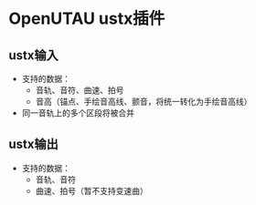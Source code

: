 # OpenUTAU ustx插件

## ustx输入
* 支持的数据：
  * 音轨、音符、曲速、拍号
  * 音高（锚点、手绘音高线、颤音，将统一转化为手绘音高线）
* 同一音轨上的多个区段将被合并

## ustx输出
* 支持的数据：
  * 音轨、音符
  * 曲速、拍号（暂不支持变速曲）
